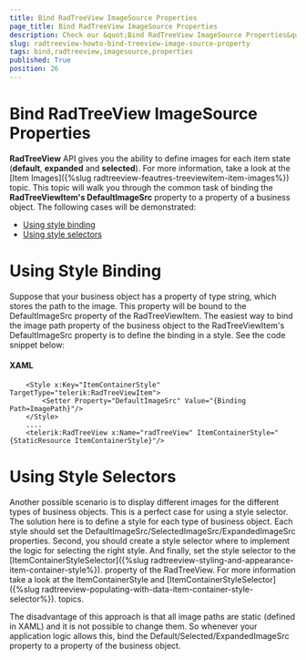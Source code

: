 ```yaml
---
title: Bind RadTreeView ImageSource Properties
page_title: Bind RadTreeView ImageSource Properties
description: Check our &quot;Bind RadTreeView ImageSource Properties&quot; documentation article for the RadTreeView {{ site.framework_name }} control.
slug: radtreeview-howto-bind-treeview-image-source-property
tags: bind,radtreeview,imagesource,properties
published: True
position: 26
---
```


# Bind RadTreeView ImageSource Properties

__RadTreeView__ API gives you the ability to define images for each item state (__default__, __expanded__ and __selected__). For more information, take a look at the [Item Images]({%slug radtreeview-feautres-treeviewitem-item-images%}) topic. This topic will walk you through the common task of binding the __RadTreeViewItem's  DefaultImageSrc__ property to a property of a business object. The following cases will be demonstrated:

* [Using style binding](#Using_Style_Binding)
* [Using style selectors](#Using_Style_Selectors)

# Using Style Binding

Suppose that your business object has a property of type string, which stores the path to the image. This property will be bound to the DefaultImageSrc property of the RadTreeViewItem. The easiest way to bind the image path property of the business object to the RadTreeViewItem's DefaultImageSrc property is to define the binding in a style. See the code snippet below:

#### __XAML__
```XAML
	<Style x:Key="ItemContainerStyle" TargetType="telerik:RadTreeViewItem">
		<Setter Property="DefaultImageSrc" Value="{Binding Path=ImagePath}"/>
	</Style>
	....
	<telerik:RadTreeView x:Name="radTreeView" ItemContainerStyle="{StaticResource ItemContainerStyle}"/>
```
	
# Using Style Selectors

Another possible scenario is to display different images for the different types of business objects. This is a perfect case for using a style selector. The solution here is to define a style for each type of business object. Each style should set the DefaultImageSrc/SelectedImageSrc/ExpandedImageSrc properties. Second, you should create a style selector where to implement the logic for selecting the right style. And finally, set the style selector to the [ItemContainerStyleSelector]({%slug radtreeview-styling-and-appearance-item-container-style%}). property of the RadTreeView. For more information take a look at the ItemContainerStyle and [ItemContainerStyleSelector]({%slug radtreeview-populating-with-data-item-container-style-selector%}). topics.

The disadvantage of this approach is that all image paths are static (defined in XAML) and it is not possible to change them. So whenever your application logic allows this, bind the Default/Selected/ExpandedImageSrc property to a property of the business object.
